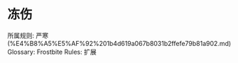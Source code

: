 # 冻伤

所属规则: 严寒 (%E4%B8%A5%E5%AF%92%201b4d619a067b8031b2ffefe79b81a902.md)
Glossary: Frostbite
Rules: 扩展